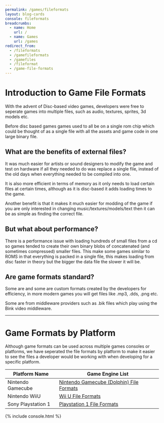```yaml
---
permalink: /games/fileformats
layout: blog-cards
console: fileformats
breadcrumbs:
  - name: Home
    url: /
  - name: Games
    url: /games
redirect_from:
  - /fileformats
  - /gamefileformats
  - /gamefiles
  - /fileformat
  - /game-file-formats
---
```

<h1>Introduction to Game File Formats </h1>
With the advent of Disc-based video games, developers were free to seperate games into multiple files, such as audio, textures, sprites, 3d models etc.

Before disc based games games used to all be on a single rom chip which could be thought of as a single file with all the assets and game code in one large binary file.

## What are the benefits of external files?
It was much easier for artists or sound designers to modify the game and test on hardware if all they needed to do was replace a single file, instead of the old days when everything needed to be compiled into one.

It is also more efficient in terms of memory as it only needs to load certain files at certain times, although as it is disc-based it adds loading times to the game.

Another benefit is that it makes it much easier for modding of the game if you are only interested in changing music/textures/models/text then it can be as simple as finding the correct file.

## But what about performance?
There is a performance issue with loading hundreds of small files from a cd so games tended to create their own binary blobs of concatenated (and sometimes compressed) smaller files.
This make some games similar to ROMS in that everything is packed in a single file, this makes loading from disc faster in theory but the bigger the data file the slower it will be.

## Are game formats standard?
Some are and some are custom formats created by the developers for efficiency, in more modern games you will get files like .mp3, .dds, .png etc.

Some are from middleware providers such as .bik files which play using the Bink video middleware.

---
# Game Formats by Platform 
Although game formats can be used across multiple games consoles or platforms, we have seperated the file formats by platform to make it easier to see the files a developer would be working with when developing for a specific platform.

Platform Name | Game Engine List
---|---
Nintendo Gamecube | [Nintendo Gamecube (Dolphin) File Formats](https://www.retroreversing.com/gamecube-file-formats)
Nintendo WiiU | [Wii U File Formats](https://www.retroreversing.com/WiiUFileFormats)
Sony Playstation 1 | [Playstation 1 File Formats](https://www.retroreversing.com/ps1-file-formats)


<div>
{% include console.html %}
</div>

